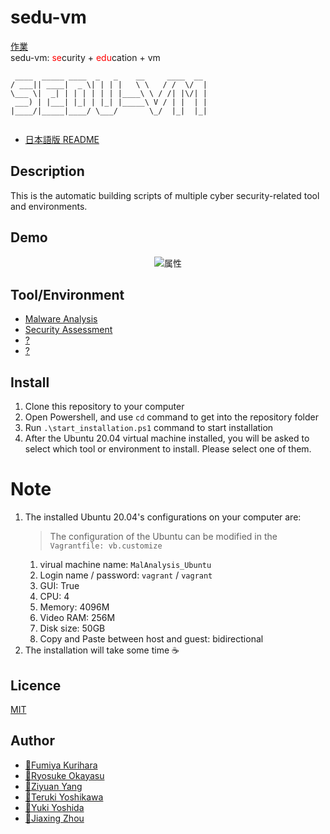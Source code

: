 # sedu-vm

[作業](docs/progress.md)  
sedu-vm: <span style="color: red;">se</span>curity + <span style="color: red;">edu</span>cation + vm

```
 ____  _____ ____  _   _    __     ____  __ 
/ ___|| ____|  _ \| | | |   \ \   / /  \/  |
\___ \|  _| | | | | | | |____\ \ / /| |\/| |
 ___) | |___| |_| | |_| |_____\ V / | |  | |
|____/|_____|____/ \___/       \_/  |_|  |_|
                                            
```

- [日本語版 README](https://github.com/tdu-isl/sedu-vm/blob/main/docs/README_JP.md)

## Description

This is the automatic building scripts of multiple cyber security-related tool and environments.

## Demo

<div align="center">
<img src="https://github.com/tdu-isl/sedu-vm/wiki/images/demo.gif" alt="属性" title="demo">
</div>

## Tool/Environment

- [Malware Analysis]("https://github.com/tdu-isl/sedu-vm/tree/main/vms/malware_analysis")
- [Security Assessment]("https://github.com/tdu-isl/sedu-vm/tree/main/vms/security_assessment")
- [?]()
- [?]()

## Install

1. Clone this repository to your computer
2. Open Powershell, and use ```cd``` command to get into the repository folder
3. Run ```.\start_installation.ps1``` command to start installation
4. After the Ubuntu 20.04 virtual machine installed, you will be asked to select which tool or environment to install. Please select one of them.

# Note
1. The installed Ubuntu 20.04's configurations on your computer are:
   > The configuration of the Ubuntu can be modified in the ```Vagrantfile: vb.customize```
   1. virual machine name: ```MalAnalysis_Ubuntu```
   2. Login name / password: ```vagrant``` / ```vagrant```
   3. GUI: True
   4. CPU: 4
   5. Memory: 4096M
   6. Video RAM: 256M
   7. Disk size: 50GB
   8. Copy and Paste between host and guest: bidirectional
2. The installation will take some time :coffee:

## Licence

[MIT](https://github.com/tdu-isl/sedu-vm/blob/develop/LICENSE)

## Author

- [:boy:Fumiya Kurihara]()
- [:boy:Ryosuke Okayasu]()
- [:boy:Ziyuan Yang]()
- [:boy:Teruki Yoshikawa]()
- [:boy:Yuki Yoshida]()
- [:man:Jiaxing Zhou]()
